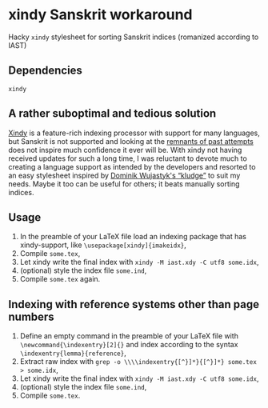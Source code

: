 # xindy Sanskrit workaround

Hacky `xindy` stylesheet for sorting Sanskrit indices (romanized according to
IAST)

## Dependencies

`xindy`

## A rather suboptimal and tedious solution

[Xindy](http://www.xindy.org/) is a feature-rich indexing processor with support
for many languages, but Sanskrit is not supported and looking at the
[remnants of past attempts](https://tex.stackexchange.com/questions/97444/indexing-through-texindy-in-imakeidx-with-custom-xdy-style-fails-to-produce-des)
does not inspire much confidence it ever will be. With xindy not having received
updates for such a long time, I was reluctant to devote much to creating a
language support as intended by the developers and resorted to an easy
stylesheet inspired by
[Dominik Wujastyk's “kludge”](https://cikitsa.blogspot.com/2016/07/getting-xindy-to-work-for-iast-encoded.html)
to suit my needs. Maybe it too can be useful for others; it beats manually
sorting indices.

## Usage

1. In the preamble of your LaTeX file load an indexing package that has
   xindy-support, like `\usepackage[xindy]{imakeidx}`,
2. Compile `some.tex`,
3. Let xindy write the final index with `xindy -M iast.xdy -C utf8 some.idx`,
4. (optional) style the index file `some.ind`,
5. Compile `some.tex` again.

## Indexing with reference systems other than page numbers

1. Define an empty command in the preamble of your LaTeX file with
   `\newcommand{\indexentry}[2]{}` and index according to the syntax
   `\indexentry{lemma}{reference}`,
2. Extract raw index with
   `grep -o \\\\indexentry{[^}]*}{[^}]*} some.tex > some.idx`,
3. Let xindy write the final index with `xindy -M iast.xdy -C utf8 some.idx`,
4. (optional) style the index file `some.ind`,
5. Compile `some.tex`.
